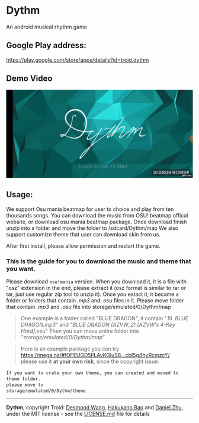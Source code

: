# Dythm
An android musical rhythm game

## Google Play address:
https://play.google.com/store/apps/details?id=troid.dythm

## Demo Video
[![Demo CountPages alpha](yrqYOz.gif)](https://youtu.be/wII9jbRYtAs)

## Usage:
We support Osu mania beatmap for user to choice and play from ten thousands songs.
You can download the music from OSU! beatmap offical website, or download osu mania beatmap package.
Once download finish unzip into a folder and move the folder to /sdcard/Dythm/map
We also support customize theme that user can download skin from us.

After first install, please allow permission and restart the game.

### This is the guide for you to download the music and theme that you want.


Please download `osu!mania` version. When you download it, it is a file with "osz" extension in the end,
please extract it (osz format is similar to rar or tar, just use regular zip tool to unzip it).
Once you extact it, it became a folder or folders that contain *.mp3* and *.osu* files in it.
Please move folder that contain *.mp3* and *.osu* file into
storage/emulated/0/Dythm/map

>One example is a folder called "BLUE DRAGON", it contain "*19. BLUE DRAGON.mp3*" and
>"*BLUE DRAGON (AZVW_2) [AZVW's 4-Key Hard].osu*"
>Then you can move entire folder into "*storage/emulated/0/Dythm/map*"

>Here is an example package you can try  
>https://mega.nz/#!OFEUGD5I!LAvKGluS8...cbI5g4hyRcmzcY/  
>please use it **at your own risk**, since the copyright issue.


```
If you want to crate your own theme, you can created and moved to theme folder.
please move to
storage/emulated/0/Dythm/theme
```
___

**Dythm**, copyright Troid: [Desmond Wang](https://github.com/desmond-wang), [Hakukano Bao](https://github.com/Hakukano) and [Daniel Zhu](https://github.com/danzhu), under the MIT license - see the [LICENSE.md](LICENSE.md) file for details
